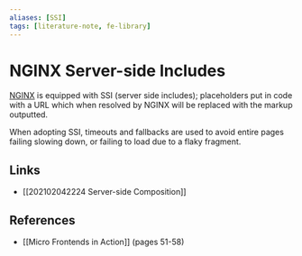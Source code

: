```yaml
---
aliases: [SSI]
tags: [literature-note, fe-library]
---
```


# NGINX Server-side Includes

[NGINX](https://www.nginx.com/) is equipped with SSI (server side includes); placeholders put in code with a URL which when resolved by NGINX will be replaced with the markup outputted.

When adopting SSI, timeouts and fallbacks are used to avoid entire pages failing slowing down, or failing to load due to a flaky fragment.

## Links
- [[202102042224 Server-side Composition]]

## References
- [[Micro Frontends in Action]] (pages 51-58)
